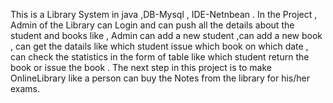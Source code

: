This is a Library System in java ,DB-Mysql , IDE-Netnbean .
In the Project , Admin of the Library can Login and can push all the details about the student and books like , Admin can add a new student 
,can add a new book , can get the datails like which student issue which book on which date , can check the statistics in the form of table like which student return the book or issue the book .
The next step in this project is to make OnlineLibrary like a person can buy the Notes from the library for his/her exams.
